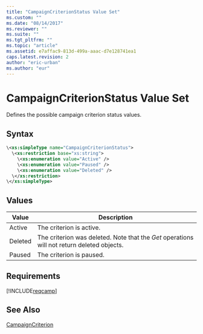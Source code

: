 ```yaml
---
title: "CampaignCriterionStatus Value Set"
ms.custom: ""
ms.date: "08/14/2017"
ms.reviewer: ""
ms.suite: ""
ms.tgt_pltfrm: ""
ms.topic: "article"
ms.assetid: e7affac9-813d-499a-aaac-d7e128741ea1
caps.latest.revision: 2
author: "eric-urban"
ms.author: "eur"
---
```

# CampaignCriterionStatus Value Set
Defines the possible campaign criterion status values.

## Syntax

```xml
\<xs:simpleType name="CampaignCriterionStatus">
  \<xs:restriction base="xs:string">
    \<xs:enumeration value="Active" />
    \<xs:enumeration value="Paused" />
    \<xs:enumeration value="Deleted" />
  \</xs:restriction>
\</xs:simpleType>
```

## Values

|Value|Description|
|---------|---------------|
|Active|The criterion is active.|
|Deleted|The criterion was deleted. Note that the *Get* operations will not return deleted objects.|
|Paused|The criterion is paused.|

## Requirements
[!INCLUDE[reqcamp](../campaign-api/includes/reqcamp.md)]
## See Also
[CampaignCriterion](../campaign-api/campaigncriterion-data-object.md)

